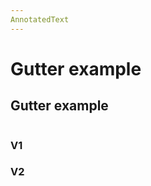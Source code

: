 ```yaml
---
AnnotatedText
---
```


# Gutter example

<script setup>
//
import {
  AnnotatedText, 
  AnnotatedTextV2,
  Debugger,
  UserActionState,
} from "@ghentcdh/vue-component-annotated-text";
import {  greekText } from "@demo";

</script>

## Gutter example

<div style="display: grid;  grid-template-columns: repeat(2, 1fr);"> 

<ClientOnly>
<div>
<h3>V1</h3>

<AnnotatedText
key="text"
:component-id="'1'"
:annotations="greekText.annotationsWithGutters"
:text="greekText.text"
/>
</div>
<div>
<h3>V2</h3>

<AnnotatedTextV2
key="text"
:component-id="'1'"
:annotations="greekText.annotationsWithGutters"
:lines="greekText.lines"
/>
</div>
</ClientOnly>
</div>
